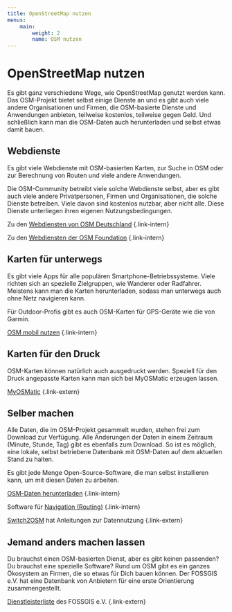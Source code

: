 ```yaml
---
title: OpenStreetMap nutzen
menus:
    main:
        weight: 2
        name: OSM nutzen
---
```


# OpenStreetMap nutzen

Es gibt ganz verschiedene Wege, wie OpenStreetMap genutzt werden kann. Das
OSM-Projekt bietet selbst einige Dienste an und es gibt auch viele andere
Organisationen und Firmen, die OSM-basierte Dienste und Anwendungen anbieten,
teilweise kostenlos, teilweise gegen Geld. Und schließlich kann man die
OSM-Daten auch herunterladen und selbst etwas damit bauen.

## Webdienste

Es gibt viele Webdienste mit OSM-basierten Karten, zur Suche in OSM oder
zur Berechnung von Routen und viele andere Anwendungen.

Die OSM-Community betreibt viele solche Webdienste selbst, aber es gibt auch
viele andere Privatpersonen, Firmen und Organisationen, die solche Dienste
betreiben. Viele davon sind kostenlos nutzbar, aber nicht alle.
Diese Dienste unterliegen ihren eigenen Nutzungsbedingungen.

Zu den [Webdiensten von OSM Deutschland](dienste-osm-de)
{.link-intern}

Zu den [Webdiensten der OSM Foundation](dienste-osm-org)
{.link-intern}

## Karten für unterwegs

Es gibt viele Apps für alle populären Smartphone-Betriebssysteme. Viele richten
sich an spezielle Zielgruppen, wie Wanderer oder Radfahrer. Meistens kann man
die Karten herunterladen, sodass man unterwegs auch ohne Netz navigieren kann.

Für Outdoor-Profis gibt es auch OSM-Karten für GPS-Geräte wie die von Garmin.

[OSM mobil nutzen](/nutzen/mobil/)
{.link-intern}

## Karten für den Druck

OSM-Karten können natürlich auch ausgedruckt werden. Speziell für den Druck
angepasste Karten kann man sich bei MyOSMatic erzeugen lassen.

[MyOSMatic](https://print.get-map.org/)
{.link-extern}

## Selber machen

Alle Daten, die im OSM-Projekt gesammelt wurden, stehen frei zum Download zur
Verfügung. Alle Änderungen der Daten in einem Zeitraum (Minute, Stunde, Tag)
gibt es ebenfalls zum Download. So ist es möglich, eine lokale, selbst
betriebene Datenbank mit OSM-Daten auf dem aktuellen Stand zu halten.

Es gibt jede Menge Open-Source-Software, die man selbst installieren kann,
um mit diesen Daten zu arbeiten.

[OSM-Daten herunterladen](/nutzen/daten/)
{.link-intern}

Software für [Navigation (Routing)](/nutzen/navigation/)
{.link-intern}

[Switch2OSM](https://switch2osm.org/) hat Anleitungen zur Datennutzung
{.link-extern}

## Jemand anders machen lassen

Du brauchst einen OSM-basierten Dienst, aber es gibt keinen passenden? Du
brauchst eine spezielle Software? Rund um OSM gibt es ein ganzes Ökosystem an
Firmen, die so etwas für Dich bauen können. Der FOSSGIS e.V. hat eine
Datenbank von Anbietern für eine erste Orientierung zusammengestellt.

[Dienstleisterliste](https://www.fossgis.de/dienstleister/) des FOSSGIS e.V.
{.link-extern}

